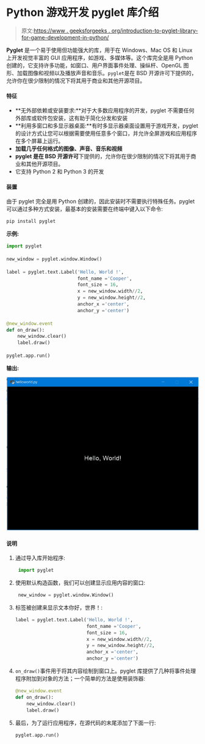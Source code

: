 # Python 游戏开发 pyglet 库介绍

> 原文:[https://www . geeksforgeeks . org/introduction-to-pyglet-library-for-game-development-in-python/](https://www.geeksforgeeks.org/introduction-to-pyglet-library-for-game-development-in-python/)

**Pyglet** 是一个易于使用但功能强大的库，用于在 Windows、Mac OS 和 Linux 上开发视觉丰富的 GUI 应用程序，如游戏、多媒体等。这个库完全是用 Python 创建的，它支持许多功能，如窗口、用户界面事件处理、操纵杆、OpenGL 图形、加载图像和视频以及播放声音和音乐。`pyglet`是在 BSD 开源许可下提供的，允许你在很少限制的情况下将其用于商业和其他开源项目。

#### 特征

*   **无外部依赖或安装要求:**对于大多数应用程序的开发，pyglet 不需要任何外部库或软件包安装，这有助于简化分发和安装
*   **利用多窗口和多显示器桌面:**有时多显示器桌面设置用于游戏开发，pyglet 的设计方式让您可以根据需要使用任意多个窗口，并允许全屏游戏和应用程序在多个屏幕上运行。
*   **加载几乎任何格式的图像、声音、音乐和视频**
*   **pyglet 是在 BSD 开源许可**下提供的，允许你在很少限制的情况下将其用于商业和其他开源项目。
*   它支持 Python 2 和 Python 3 的开发

#### 装置

由于 pyglet 完全是用 Python 创建的，因此安装时不需要执行特殊任务。pyglet 可以通过多种方式安装，最基本的安装需要在终端中键入以下命令:

```py
pip install pyglet
```

**示例:**

```py
import pyglet

new_window = pyglet.window.Window()

label = pyglet.text.Label('Hello, World !',
                          font_name ='Cooper',
                          font_size = 16,
                          x = new_window.width//2, 
                          y = new_window.height//2,
                          anchor_x ='center', 
                          anchor_y ='center')

@new_window.event
def on_draw():
    new_window.clear()
    label.draw()

pyglet.app.run()
```

**输出:**

![Hello-world-pyglet](img/039480815530f7026e3573c17be38791.png)

#### 说明

1.  通过导入库开始程序:

    ```py
     import pyglet 
    ```

2.  使用默认构造函数，我们可以创建显示应用内容的窗口:

    ```py
     new_window = pyglet.window.Window() 
    ```

3.  标签被创建来显示文本你好，世界！:

    ```py
    label = pyglet.text.Label('Hello, World !',
                              font_name ='Cooper',
                              font_size = 16,
                              x = new_window.width//2, 
                              y = new_window.height//2,
                              anchor_x ='center', 
                              anchor_y ='center')

    ```

4.  `on_draw()`事件用于将其内容绘制到窗口上。pyglet 库提供了几种将事件处理程序附加到对象的方法；一个简单的方法是使用装饰器:

    ```py
    @new_window.event
    def on_draw():
        new_window.clear()
        label.draw()

    ```

5.  最后，为了运行应用程序，在源代码的末尾添加了下面一行:

    ```py
    pyglet.app.run()

    ```